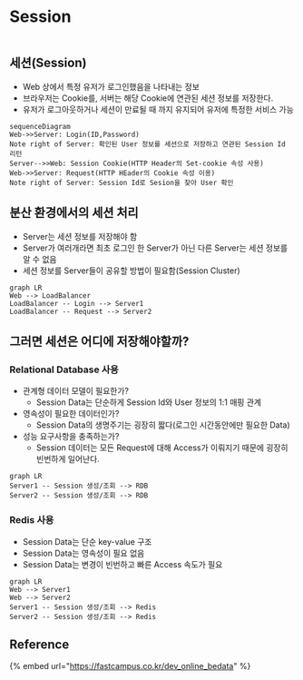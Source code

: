 # Session

<figure><img src="https://images.unsplash.com/photo-1544197150-b99a580bb7a8?crop=entropy&#x26;cs=tinysrgb&#x26;fm=jpg&#x26;ixid=MnwxOTcwMjR8MHwxfHNlYXJjaHw1fHxuZXR3b3JrfGVufDB8fHx8MTY3NDgzNDUzNA&#x26;ixlib=rb-4.0.3&#x26;q=80" alt=""><figcaption></figcaption></figure>

## 세션(Session)

* Web 상에서 특정 유저가 로그인했음을 나타내는 정보
* 브라우저는 Cookie를, 서버는 해당 Cookie에 연관된 세션 정보를 저장한다.
* 유저가 로그아웃하거나 세션이 만료될 때 까지 유지되어 유저에 특정한 서비스 가능

```mermaid
sequenceDiagram
Web->>Server: Login(ID,Password)
Note right of Server: 확인된 User 정보를 세션으로 저장하고 연관된 Session Id 리턴
Server-->>Web: Session Cookie(HTTP Header의 Set-cookie 속성 사용)
Web->>Server: Request(HTTP HEader의 Cookie 속성 이용)
Note right of Server: Session Id로 Sesion을 찾아 User 확인
```

## 분산 환경에서의 세션 처리

* Server는 세션 정보를 저장해야 함
* Server가 여러개라면 최초 로그인 한 Server가 아닌 다른  Server는 세션 정보를 알 수 없음
* 세션 정보를 Server들이 공유할 방법이 필요함(Session Cluster)

```mermaid
graph LR
Web --> LoadBalancer
LoadBalancer -- Login --> Server1
LoadBalancer -- Request --> Server2
```

## 그러면 세션은 어디에 저장해야할까?

### Relational Database 사용

* 관계형 데이터 모델이 필요한가?
  * Session Data는 단순하게 Session Id와 User 정보의 1:1 매핑 관계
* 영속성이 필요한 데이터인가?
  * Session Data의 생명주기는 굉장히 짧다(로그인 시간동안에만 필요한 Data)
* 성능 요구사항을 충족하는가?
  * Session 데이터는 모든 Request에 대해 Access가 이뤄지기 때문에 굉장히 빈번하게 일어난다.

```mermaid
graph LR
Server1 -- Session 생성/조회 --> RDB
Server2 -- Session 생성/조회 --> RDB
```

### Redis 사용

* Session Data는 단순 key-value 구조
* Session Data는 영속성이 필요 없음
* Session Data는 변경이 빈번하고 빠른 Access 속도가 필요

```mermaid
graph LR
Web --> Server1
Web --> Server2
Server1 -- Session 생성/조회 --> Redis
Server2 -- Session 생성/조회 --> Redis
```

## Reference

{% embed url="https://fastcampus.co.kr/dev_online_bedata" %}
